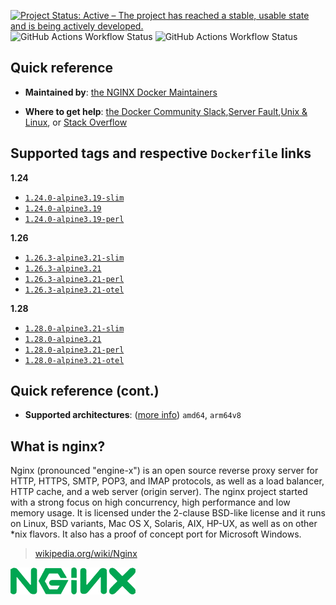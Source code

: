 [![Project Status: Active – The project has reached a stable, usable state and is being actively developed.](https://www.repostatus.org/badges/latest/active.svg)](https://www.repostatus.org/#active)
![GitHub Actions Workflow Status](https://img.shields.io/github/actions/workflow/status/vndroid/docker-nginx/ci24.yaml?branch=main&label=1.24%20CI%20)
![GitHub Actions Workflow Status](https://img.shields.io/github/actions/workflow/status/vndroid/docker-nginx/ci26.yaml?branch=main&label=1.26%20CI%20)

## Quick reference

- **Maintained by**:
  [the NGINX Docker Maintainers](https://github.com/nginxinc/docker-nginx)

- **Where to get help**:
  [the Docker Community Slack](https://dockr.ly/comm-slack),[Server Fault](https://serverfault.com/help/on-topic),[Unix & Linux](https://unix.stackexchange.com/help/on-topic), or [Stack Overflow⁠](https://stackoverflow.com/help/on-topic)

## Supported tags and respective `Dockerfile` links

**1.24**

- [`1.24.0-alpine3.19-slim`](https://github.com/vndroid/docker-nginx/blob/main/stable/1.24/alpine-slim/Dockerfile)
- [`1.24.0-alpine3.19`](https://github.com/vndroid/docker-nginx/blob/main/stable/1.24/alpine/Dockerfile)
- [`1.24.0-alpine3.19-perl`](https://github.com/vndroid/docker-nginx/blob/main/stable/1.24/alpine-perl/Dockerfile)

**1.26**

- [`1.26.3-alpine3.21-slim`](https://github.com/vndroid/docker-nginx/blob/main/stable/1.26/alpine-slim/Dockerfile)
- [`1.26.3-alpine3.21`](https://github.com/vndroid/docker-nginx/blob/main/stable/1.26/alpine/Dockerfile)
- [`1.26.3-alpine3.21-perl`](https://github.com/vndroid/docker-nginx/blob/main/stable/1.26/alpine-perl/Dockerfile)
- [`1.26.3-alpine3.21-otel`](https://github.com/vndroid/docker-nginx/blob/main/stable/1.26/alpine-otel/Dockerfile)

**1.28**

- [`1.28.0-alpine3.21-slim`](https://github.com/vndroid/docker-nginx/blob/main/stable/1.28/alpine-slim/Dockerfile)
- [`1.28.0-alpine3.21`](https://github.com/vndroid/docker-nginx/blob/main/stable/1.28/alpine/Dockerfile)
- [`1.28.0-alpine3.21-perl`](https://github.com/vndroid/docker-nginx/blob/main/stable/1.28/alpine-perl/Dockerfile)
- [`1.28.0-alpine3.21-otel`](https://github.com/vndroid/docker-nginx/blob/main/stable/1.28/alpine-otel/Dockerfile)

## Quick reference (cont.)

- **Supported architectures**: ([more info](https://github.com/docker-library/official-images#architectures-other-than-amd64)⁠)
  `amd64`, `arm64v8`

## What is nginx?

Nginx (pronounced "engine-x") is an open source reverse proxy server for HTTP, HTTPS, SMTP, POP3, and IMAP protocols, as well as a load balancer, HTTP cache, and a web server (origin server). The nginx project started with a strong focus on high concurrency, high performance and low memory usage. It is licensed under the 2-clause BSD-like license and it runs on Linux, BSD variants, Mac OS X, Solaris, AIX, HP-UX, as well as on other *nix flavors. It also has a proof of concept port for Microsoft Windows.

> [wikipedia.org/wiki/Nginx](https://en.wikipedia.org/wiki/Nginx)

![logo](https://raw.githubusercontent.com/docker-library/docs/01c12653951b2fe592c1f93a13b4e289ada0e3a1/nginx/logo.png)